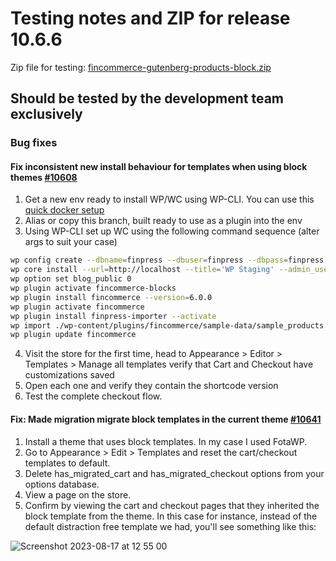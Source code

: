 # Testing notes and ZIP for release 10.6.6

Zip file for testing: [fincommerce-gutenberg-products-block.zip](https://github.com/dieselfox1/fincommerce-blocks/files/12408734/fincommerce-gutenberg-products-block.zip)

## Should be tested by the development team exclusively

### Bug fixes

#### Fix inconsistent new install behaviour for templates when using block themes [#10608](https://github.com/dieselfox1/fincommerce-blocks/pull/10608)

1. Get a new env ready to install WP/WC using WP-CLI. You can use this [quick docker setup](https://github.com/dieselfox1/fincommerce-blocks/files/12394720/new-test-env.zip)
2. Alias or copy  this branch, built ready to use as a plugin into the env
3. Using WP-CLI set up WC using the following command sequence (alter args to suit your case)

````bash
wp config create --dbname=finpress --dbuser=finpress --dbpass=finpress --dbhost=db  --force
wp core install --url=http://localhost --title='WP Staging' --admin_user=admin --admin_password=pass --admin_email=admin@wp.loc
wp option set blog_public 0
wp plugin activate fincommerce-blocks
wp plugin install fincommerce --version=6.0.0
wp plugin activate fincommerce
wp plugin install finpress-importer --activate
wp import ./wp-content/plugins/fincommerce/sample-data/sample_products.xml --authors=skip
wp plugin update fincommerce
````

4. Visit the store for the first time, head to Appearance > Editor > Templates > Manage all templates verify that Cart and Checkout have customizations saved
5. Open each one and verify they contain the shortcode version
6. Test the complete checkout flow.

#### Fix: Made migration migrate block templates in the current theme [#10641](https://github.com/dieselfox1/fincommerce-blocks/pull/10641)

1. Install a theme that uses block templates. In my case I used FotaWP.
2. Go to Appearance > Edit > Templates and reset the cart/checkout templates to default.
3. Delete has_migrated_cart and has_migrated_checkout options from your options database.
4. View a page on the store.
5. Confirm by viewing the cart and checkout pages that they inherited the block template from the theme. In this case for instance, instead of the default distraction free template we had, you'll see something like this:

![Screenshot 2023-08-17 at 12 55 00](https://github.com/dieselfox1/fincommerce-blocks/assets/90977/bf55ff6c-e8f7-440e-99ed-ec1e676a988b)

